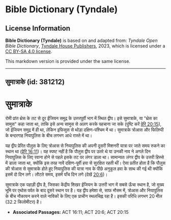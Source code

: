 # Bible Dictionary (Tyndale)

## License Information

**Bible Dictionary (Tyndale)** is based on and adapted from: _Tyndale Open Bible Dictionary_, [Tyndale House Publishers](https://tyndaleopenresources.com/), 2023, which is licensed under a [CC BY-SA 4.0 license](https://creativecommons.org/licenses/by-sa/4.0/legalcode.en).

This markdown version is provided under the same license.



--------------------------------

## सुमात्राके (id: 381212)

सुमात्राके
==========

रोमी प्रांत थ्रेस के तट से दूर ईजियन समुद्र के उत्तरपूर्वी भाग में स्थित द्वीप। इसे सुमात्राके, या "थ्रेस का सामुस" कहा जाता था, ताकि इसे अन्य सामुस से अलग करके पहचाना जा सके (पुष्टि करें [प्रेरि 20:15](https://ref.ly/Acts20:15)), जो ईजियन समुद्र में ही था, लेकिन इफिसुस से थोड़ा दक्षिण\-पश्चिम में था। सुमात्राके त्रोआस और फिलिप्पी के बन्दरगाह नियापुलिस के बीच लगभग आधे रास्ते में था।

यह द्वीप प्रेरित पौलुस के लिए त्रोआस से नियापुलिस की अपनी दूसरी मिशनरी यात्रा पर जाते समय रुकने का स्थान था ([प्रेरि 16:11](https://ref.ly/Acts16:11))। यह स्पष्ट नहीं है कि पौलुस द्वीप पर उतरे थे या उनकी नाव ने अगले दिन नियापुलिस के लिए रवाना होने से पहले इसके तट पर लंगर डाला था। सामान्यतः लंगर द्वीप के उत्तरी हिस्से में डाला जाता था, क्योंकि इस तरह नावें दक्षिण\-पूर्वी हवा से सुरक्षित रहती थीं। ऐसा प्रतीत होता है कि पौलुस की त्रोआस से सुमात्राके होते हुए नियापुलिस की यात्रा नाव के पीछे अनुकूल हवा के साथ की गई थी क्योंकि इसमें दो दिन लगे। लौटते समय, इसमें पाँच दिन लगे (देखें [20:6](https://ref.ly/Acts20:6))।

सुमात्राके एक पहाड़ी द्वीप है, जिसका केंद्रीय शिखर ईजियन के उत्तरी भाग में सबसे ऊँचा स्थान है, जो मुख्य भूमि पर एथोस पर्वत के बाद दूसरे स्थान पर है। यह द्वीप हमेशा से, साफ मौसम में, त्रोआस और नियापुलिस के बीच नौकायन करने वाले नाविकों के लिए एक प्राचीन स्थलचिह्न रहा है। इसकी परिधि लगभग 20 मील (32\.2 किलोमीटर) है।

* **Associated Passages:** ACT 16:11; ACT 20:6; ACT 20:15

